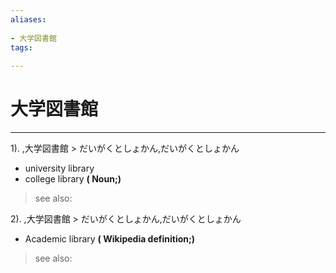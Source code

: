 ```yaml
---
aliases:
    
- 大学図書館
tags:
    
---
```


# 大学図書館
---
1).
,大学図書館 > だいがくとしょかん,だいがくとしょかん

- university library
- college library
**( Noun;)**
> see also: 
            
2).
,大学図書館 > だいがくとしょかん,だいがくとしょかん

- Academic library
**( Wikipedia definition;)**
> see also: 
            